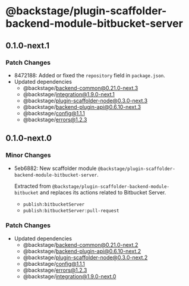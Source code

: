 # @backstage/plugin-scaffolder-backend-module-bitbucket-server

## 0.1.0-next.1

### Patch Changes

- 8472188: Added or fixed the `repository` field in `package.json`.
- Updated dependencies
  - @backstage/backend-common@0.21.0-next.3
  - @backstage/integration@1.9.0-next.1
  - @backstage/plugin-scaffolder-node@0.3.0-next.3
  - @backstage/backend-plugin-api@0.6.10-next.3
  - @backstage/config@1.1.1
  - @backstage/errors@1.2.3

## 0.1.0-next.0

### Minor Changes

- 5eb6882: New scaffolder module `@backstage/plugin-scaffolder-backend-module-bitbucket-server`.

  Extracted from `@backstage/plugin-scaffolder-backend-module-bitbucket`
  and replaces its actions related to Bitbucket Server.

  - `publish:bitbucketServer`
  - `publish:bitbucketServer:pull-request`

### Patch Changes

- Updated dependencies
  - @backstage/backend-common@0.21.0-next.2
  - @backstage/backend-plugin-api@0.6.10-next.2
  - @backstage/plugin-scaffolder-node@0.3.0-next.2
  - @backstage/config@1.1.1
  - @backstage/errors@1.2.3
  - @backstage/integration@1.9.0-next.0
